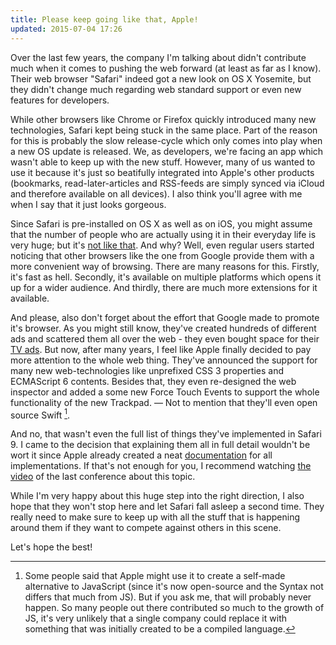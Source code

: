 ```yaml
---
title: Please keep going like that, Apple!
updated: 2015-07-04 17:26
---
```


Over the last few years, the company I'm talking about didn't contribute much when it comes to pushing the web forward (at least as far as I know). Their web browser "Safari" indeed got a new look on OS X Yosemite, but they didn't change much regarding web standard support or even new features for developers.

While other browsers like Chrome or Firefox quickly introduced many new technologies, Safari kept being stuck in the same place. Part of the reason for this is probably the slow release-cycle which only comes into play when a new OS update is released. We, as developers, we're facing an app which wasn't able to keep up with the new stuff. However, many of us wanted to use it because it's just so beatifully integrated into Apple's other products (bookmarks, read-later-articles and RSS-feeds are simply synced via iCloud and therefore available on all devices). I also think you'll agree with me when I say that it just looks gorgeous.

Since Safari is pre-installed on OS X as well as on iOS, you might assume that the number of people who are actually using it in their everyday life is very huge; but it's [not like that][1]. And why? Well, even regular users started noticing that other browsers like the one from Google provide them with a more convenient way of browsing. There are many reasons for this. Firstly, it's fast as hell. Secondly, it's available on multiple platforms which opens it up for a wider audience. And thirdly, there are much more extensions for it available.

And please, also don't forget about the effort that Google made to promote it's browser. As you might still know, they've created hundreds of different ads and scattered them all over the web - they even bought space for their [TV ads][2]. But now, after many years, I feel like Apple finally decided to pay more attention to the whole web thing. They've announced the support for many new web-technologies like unprefixed CSS 3 properties and ECMAScript 6 contents. Besides that, they even re-designed the web inspector and added a some new Force Touch Events to support the whole functionality of the new Trackpad. — Not to mention that they'll even open source Swift [^1].

And no, that wasn't even the full list of things they've implemented in Safari 9. I came to the decision that explaining them all in full detail wouldn't be wort it since Apple already created a neat [documentation][3] for all implementations. If that's not enough for you, I recommend watching [the video][4] of the last conference about this topic.

While I'm very happy about this huge step into the right direction, I also hope that they won't stop here and let Safari fall asleep a second time. They really need to make sure to keep up with all the stuff that is happening around them if they want to compete against others in this scene.

Let's hope the best!

[1]: http://www.w3schools.com/browsers/browsers_stats.asp
[2]: https://youtu.be/N8gvf60RWgw
[3]: https://developer.apple.com/library/prerelease/mac/releasenotes/General/WhatsNewInSafari/Articles/Safari_9.html
[4]: https://developer.apple.com/videos/wwdc/2015/?id=501

[^1]: Some people said that Apple might use it to create a self-made alternative to JavaScript (since it's now open-source and the Syntax not differs that much from JS). But if you ask me, that will probably never happen. So many people out there contributed so much to the growth of JS, it's very unlikely that a single company could replace it with something that was initially created to be a compiled language.